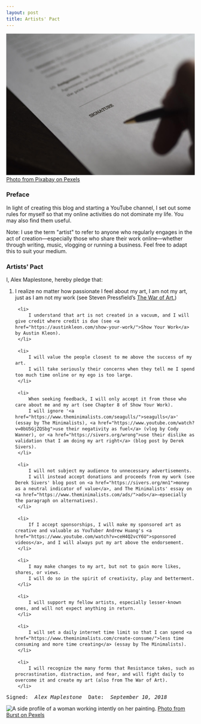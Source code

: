 ```yaml
---
layout: post
title: Artists' Pact
---
```


![A silhoutted hand holding a pen, hovering above a contract.](/images/contract.jpeg)
[Photo from Pixabay on Pexels](https://www.pexels.com/photo/administration-agreement-blur-business-261625/)
	
### Preface

In light of creating this blog and starting a YouTube channel, I set out some rules for myself so that my online activities do not dominate my life. You may also find them useful.

Note: I use the term "artist" to refer to anyone who regularly engages in the act of creation—especially those who share their work online—whether through writing, music, vlogging or running a business. Feel free to adapt this to suit your medium.

### Artists' Pact

I, Alex Maplestone, hereby pledge that:

1. I realize no matter how passionate I feel about my art, I am not my art, just as I am not my work (see Steven Pressfield’s [The War of Art.](https://stevenpressfield.com/books/the-war-of-art/))
		</li>
				
		<li>
			I understand that art is not created in a vacuum, and I will give credit where credit is due (see <a href="https://austinkleon.com/show-your-work/">Show Your Work</a> by Austin Kleon).
		</li>
			
		<li>
			I will value the people closest to me above the success of my art. 
			I will take seriously their concerns when they tell me I spend too much time online or my ego is too large.
		</li>
			
		<li>
			When seeking feedback, I will only accept it from those who care about me and my art (see Chapter 8 of Show Your Work).
			I will ignore '<a href="https://www.theminimalists.com/seagulls/">seagulls</a>' (essay by The Minimalists), <a href="https://www.youtube.com/watch?v=0bU5GjZQSbg">use their negativity as fuel</a> (vlog by Cody Wanner), or <a href="https://sivers.org/wrong">use their dislike as validation that I am doing my art right</a> (blog post by Derek Sivers).
		</li>
			
		<li>
			I will not subject my audience to unnecessary advertisements.
			I will instead accept donations and proceeds from my work (see Derek Sivers' blog post on <a href="https://sivers.org/mn1">money as a neutral indicator of value</a>, and The Minimalists' essay on <a href="https://www.theminimalists.com/ads/">ads</a>—epsecially the paragraph on alternatives).
		</li>
			
		<li>
			If I accept sponsorships, I will make my sponsored art as creative and valuable as YouTuber Andrew Huang's <a href="https://www.youtube.com/watch?v=ceH4Q2vcY6U">sponsored videos</a>, and I will always put my art above the endorsement.
		</li>
			
		<li>
			I may make changes to my art, but not to gain more likes, shares, or views.
			I will do so in the spirit of creativity, play and betterment.
		</li>
			
		<li>
			I will support my fellow artists, especially lesser-known ones, and will not expect anything in return.
		</li>
			
		<li>
			I will set a daily internet time limit so that I can spend <a href="https://www.theminimalists.com/create-consume/">less time consuming and more time creating</a> (essay by The Minimalists).
		</li>
			
		<li>
			I will recognize the many forms that Resistance takes, such as procrastination, distraction, and fear, and will fight daily to overcome it and create my art (also from The War of Art).
		</li>
			
	</ol>	

	<p>
		<pre>Signed:  <em class="signed">Alex Maplestone</em>  Date:  <em class="signed">September 10, 2018</em></pre>
	</p>
	
	<img src="/pics/woman-painting.jpeg" alt="A side profile of a woman working intently on her painting.">
	<a href="https://www.pexels.com/photo/girl-in-white-and-brown-plaid-long-sleeved-top-painting-374009/" id="caption">Photo from Burst on Pexels</a>
